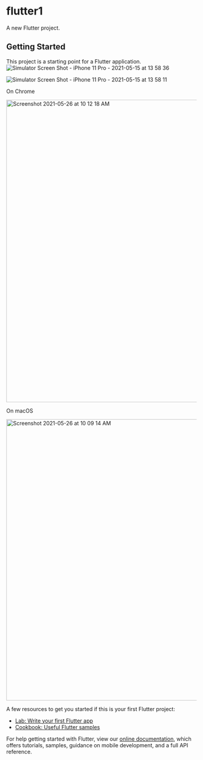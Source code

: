 

# flutter1

A new Flutter project.

## Getting Started

This project is a starting point for a Flutter application.
![Simulator Screen Shot - iPhone 11 Pro - 2021-05-15 at 13 58 36](https://user-images.githubusercontent.com/8912602/118353999-9087dc00-b586-11eb-93b3-ad862b1b6a0a.png)

![Simulator Screen Shot - iPhone 11 Pro - 2021-05-15 at 13 58 11](https://user-images.githubusercontent.com/8912602/119603895-bd9c8000-be0b-11eb-9ae3-fbdfd2913999.png)


On Chrome 

<img width="801" alt="Screenshot 2021-05-26 at 10 12 18 AM" src="https://user-images.githubusercontent.com/8912602/119603642-33ecb280-be0b-11eb-8998-c717edb32da9.png">


On macOS

<img width="745" alt="Screenshot 2021-05-26 at 10 09 14 AM" src="https://user-images.githubusercontent.com/8912602/119603646-37803980-be0b-11eb-8eef-14efc4a4d1b1.png">

A few resources to get you started if this is your first Flutter project:

- [Lab: Write your first Flutter app](https://flutter.dev/docs/get-started/codelab)
- [Cookbook: Useful Flutter samples](https://flutter.dev/docs/cookbook)

For help getting started with Flutter, view our
[online documentation](https://flutter.dev/docs), which offers tutorials,
samples, guidance on mobile development, and a full API reference.
